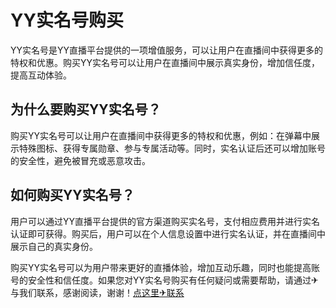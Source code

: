 # YY实名号购买

YY实名号是YY直播平台提供的一项增值服务，可以让用户在直播间中获得更多的特权和优惠。购买YY实名号可以让用户在直播间中展示真实身份，增加信任度，提高互动体验。

## 为什么要购买YY实名号？

购买YY实名号可以让用户在直播间中获得更多的特权和优惠，例如：在弹幕中展示特殊图标、获得专属勋章、参与专属活动等。同时，实名认证后还可以增加账号的安全性，避免被冒充或恶意攻击。

## 如何购买YY实名号？

用户可以通过YY直播平台提供的官方渠道购买实名号，支付相应费用并进行实名认证即可获得。购买后，用户可以在个人信息设置中进行实名认证，并在直播间中展示自己的真实身份。

购买YY实名号可以为用户带来更好的直播体验，增加互动乐趣，同时也能提高账号的安全性和信任度。如果您对YY实名号购买有任何疑问或需要帮助，请通过✈与我们联系，感谢阅读，谢谢！[点这里✈联系](https://ads.k02.cc)